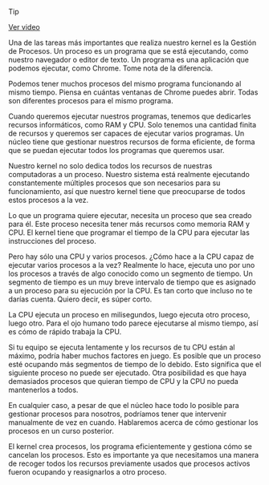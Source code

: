 > [!TIP]  
> [Ver video](https://youtu.be/bXU_H3pdFCk)

Una de las tareas más importantes que realiza nuestro kernel es la Gestión de Procesos. Un proceso es un programa que se está ejecutando, como nuestro navegador o editor de texto. Un programa es una aplicación que podemos ejecutar, como Chrome. Tome nota de la diferencia.

Podemos tener muchos procesos del mismo programa funcionando al mismo tiempo. Piensa en cuántas ventanas de Chrome puedes abrir. Todas son diferentes procesos para el mismo programa.

Cuando queremos ejecutar nuestros programas, tenemos que dedicarles recursos informáticos, como RAM y CPU. Solo tenemos una cantidad finita de recursos y queremos ser capaces de ejecutar varios programas. Un núcleo tiene que gestionar nuestros recursos de forma eficiente, de forma que se puedan ejecutar todos los programas que queremos usar.

Nuestro kernel no solo dedica todos los recursos de nuestras computadoras a un proceso. Nuestro sistema está realmente ejecutando constantemente múltiples procesos que son necesarios para su funcionamiento, así que nuestro kernel tiene que preocuparse de todos estos procesos a la vez.

Lo que un programa quiere ejecutar, necesita un proceso que sea creado para él. Este proceso necesita tener más recursos como memoria RAM y CPU. El kernel tiene que programar el tiempo de la CPU para ejecutar las instrucciones del proceso.

Pero hay sólo una CPU y varios procesos. ¿Cómo hace a la CPU capaz de ejecutar varios procesos a la vez? Realmente lo hace, ejecuta uno por uno los procesos a través de algo conocido como un segmento de tiempo. Un segmento de tiempo es un muy breve intervalo de tiempo que es asignado a un proceso para su ejecución por la CPU. Es tan corto que incluso no te darías cuenta. Quiero decir, es súper corto.

La CPU ejecuta un proceso en milisegundos, luego ejecuta otro proceso, luego otro. Para el ojo humano todo parece ejecutarse al mismo tiempo, así es cómo de rápido trabaja la CPU.

Si tu equipo se ejecuta lentamente y los recursos de tu CPU están al máximo, podría haber muchos factores en juego. Es posible que un proceso esté ocupando más segmentos de tiempo de lo debido. Esto significa que el siguiente proceso no puede ser ejecutado. Otra posibilidad es que haya demasiados procesos que quieran tiempo de CPU y la CPU no pueda mantenerlos a todos.

En cualquier caso, a pesar de que el núcleo hace todo lo posible para gestionar procesos para nosotros, podríamos tener que intervenir manualmente de vez en cuando. Hablaremos acerca de cómo gestionar los procesos en un curso posterior.

El kernel crea procesos, los programa eficientemente y gestiona cómo se cancelan los procesos. Esto es importante ya que necesitamos una manera de recoger todos los recursos previamente usados que procesos activos fueron ocupando y reasignarlos a otro proceso.
